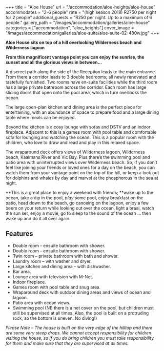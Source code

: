 +++
title = "Aloe House"
url = "/accommodation/aloe-heights/aloe-house"
accommodates = "2-6 people"
rate = "(high season 2018) R2750 per night for 2 people" 
additional_guests = "R250 per night. Up to a maximum of 6 people."
gallery_path = "/images/accommodation/galleries/aloe-house"
categories = ["accommodation", "aloe_heights"]
cover_image = "/images/accommodation/galleries/aloe-suite/aloe-suite-02-480w.jpg"
+++

**Aloe House sits on top of a hill overlooking Wilderness beach and Wilderness lagoon**

**From this magnificent vantage point you can enjoy the sunrise, the sunset and all the glorious views in between…**

A discreet path along the side of the Reception leads to the main entrance. From there a corridor leads to 3 double bedrooms; all newly renovated and tastefully furnished. Two rooms have en-suite facilities while the third room has a large private bathroom across the corridor. Each room has large sliding doors that open onto the pool area, which in turn overlooks the ocean.

The large open-plan kitchen and dining area is the perfect place for entertaining, with an abundance of space to prepare food and a large dining table where meals can be enjoyed.

Beyond the kitchen is a cosy lounge with sofas and DSTV and an indoor fireplace. Adjacent to this is a games room with pool table and comfortable sofa for lounging and watching the ocean. This is a popular room with the children, who love to draw and read and play in this relaxed space.

The wraparound deck offers views of Wilderness lagoon, Wilderness beach, Kaaimans River and Vic Bay. Plus there’s the swimming pool and patio area with uninterrupted views over Wilderness beach. So, if you don’t feel like joining your friends or loved ones for a day on the beach, you can watch them from your vantage point on the top of the hill, or keep a look out for dolphins and whales by day and marvel at the phosphorous in the sea at night.

**This is a great place to enjoy a weekend with friends; **wake up to the ocean, take a dip in the pool, _play_ some pool, enjoy breakfast on the patio, head down to the beach, go canoeing on the lagoon, enjoy a few beers on your return while looking out over the ocean, light a braai, watch the sun set, enjoy a movie, go to sleep to the sound of the ocean … then wake up and do it all over again.

## Features

*   Double room – ensuite bathroom with shower.
*   Double room – ensuite bathroom with shower.
*   Twin room – private bathroom with bath and shower.
*   Laundry room – with washer and dryer.
*   Large kitchen and dining area – with dishwasher.
*   Bar area.
*   Lounge area with television with M-Net.
*   Indoor fireplace.
*   Games room with pool table and snug area.
*   Wraparound deck with outdoor dining areas and views of ocean and lagoon.
*   Patio area with ocean views.
*   Swimming pool (NB there is a net cover on the pool, but children must still be supervised at all times. Also, the pool is built on a protruding rock, so the bottom is uneven. No diving!)

_Please Note – The house is built on the very edge of the hilltop and there are some very steep drops. We cannot accept responsibility for children visiting the house, so if you do bring children you must take responsibility for them and make sure that they are supervised at all times._